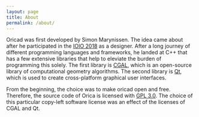 ```yaml
---
layout: page
title: About
permalink: /about/
---
```


Oricad was first developed by Simon Marynissen.
The idea came about after he participated in the [IOIO 2018](https://ioio.su/task/open_shuriken_stars) as a designer.
After a long journey of different programming languages and frameworks, he landed at C++ that has a few extensive libraries that help to eleviate the burden of programming this solely.
The first library is [CGAL], which is an open-source library of computational geometry algorithms.
The second library is [Qt], which is used to create cross-platform graphical user interfaces.

From the beginning, the choice was to make oricad open and free.
Therefore, the source code of Orica is licensed with [GPL 3.0](https://www.gnu.org/licenses/gpl-3.0.en.html).
The choice of this particular copy-left software license was an effect of the licenses of CGAL and Qt.

[CGAL]: https://www.cgal.org/
[Qt]: https://www.qt.io/
